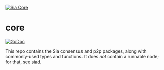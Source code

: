 [![Sia Core](https://sia.tech/banners/sia-banner-core.png)](http://sia.tech)

# core

[![GoDoc](https://godoc.org/go.sia.tech/core?status.svg)](https://godoc.org/go.sia.tech/core)

This repo contains the Sia consensus and p2p packages, along with commonly-used
types and functions. It does *not* contain a runnable node; for that, see [siad](https://github.com/SiaFoundation/siad).
